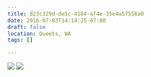 ```yaml
---
title: 823c329d-de5c-4184-af4e-35e4a57556a0
date: 2016-07-03T14:14:25-07:00
draft: false
location: Queets, WA
tags: []

---
```




![](https://d17enza3bfujl8.cloudfront.net/20160703_01_36.jpg)
![](https://d17enza3bfujl8.cloudfront.net/20160703_01_35.jpg)


